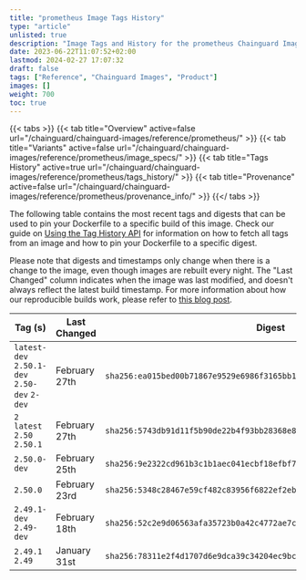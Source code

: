 ```yaml
---
title: "prometheus Image Tags History"
type: "article"
unlisted: true
description: "Image Tags and History for the prometheus Chainguard Image"
date: 2023-06-22T11:07:52+02:00
lastmod: 2024-02-27 17:07:32
draft: false
tags: ["Reference", "Chainguard Images", "Product"]
images: []
weight: 700
toc: true
---
```


{{< tabs >}}
{{< tab title="Overview" active=false url="/chainguard/chainguard-images/reference/prometheus/" >}}
{{< tab title="Variants" active=false url="/chainguard/chainguard-images/reference/prometheus/image_specs/" >}}
{{< tab title="Tags History" active=true url="/chainguard/chainguard-images/reference/prometheus/tags_history/" >}}
{{< tab title="Provenance" active=false url="/chainguard/chainguard-images/reference/prometheus/provenance_info/" >}}
{{</ tabs >}}

The following table contains the most recent tags and digests that can be used to pin your Dockerfile to a specific build of this image. Check our guide on [Using the Tag History API](/chainguard/chainguard-images/using-the-tag-history-api/) for information on how to fetch all tags from an image and how to pin your Dockerfile to a specific digest.

Please note that digests and timestamps only change when there is a change to the image, even though images are rebuilt every night. The "Last Changed" column indicates when the image was last modified, and doesn't always reflect the latest build timestamp. For more information about how our reproducible builds work, please refer to [this blog post](https://www.chainguard.dev/unchained/reproducing-chainguards-reproducible-image-builds).

| Tag (s)                                       | Last Changed  | Digest                                                                    |
|-----------------------------------------------|---------------|---------------------------------------------------------------------------|
|  `latest-dev` `2.50.1-dev` `2.50-dev` `2-dev` | February 27th | `sha256:ea015bed00b71867e9529e6986f3165bb10a6395b3aefaac0b8de25de696b743` |
|  `2` `latest` `2.50` `2.50.1`                 | February 27th | `sha256:5743db91d11f5b90de22b4f93bb28368e8c9c1eb30962dbc96e3d4bccf40730d` |
|  `2.50.0-dev`                                 | February 25th | `sha256:9e2322cd961b3c1b1aec041ecbf18efbf7406fa89e95f4bc69a29e94ec754bba` |
|  `2.50.0`                                     | February 23rd | `sha256:5348c28467e59cf482c83956f6822ef2eb5ab18fb0907c018ed0940977023012` |
|  `2.49.1-dev` `2.49-dev`                      | February 18th | `sha256:52c2e9d06563afa35723b0a42c4772ae7c938f185329e13435972c5c4d2f1d1b` |
|  `2.49.1` `2.49`                              | January 31st  | `sha256:78311e2f4d1707d6e9dca39c34204ec9bc8d6fbb5687141296291775cfb3ddd3` |

